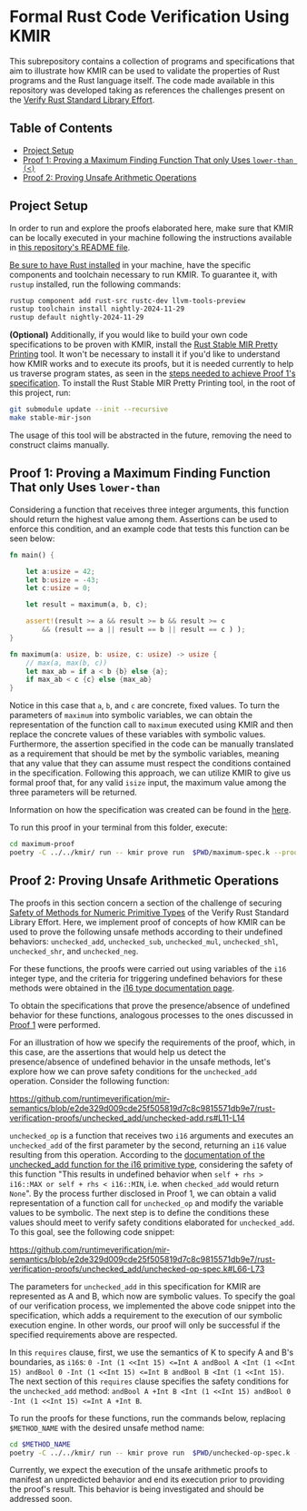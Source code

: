 # Formal Rust Code Verification Using KMIR  

This subrepository contains a collection of programs and specifications that aim to illustrate how KMIR can be used to validate the properties of Rust programs and the Rust language itself. The code made available in this repository was developed taking as references the challenges present on the [Verify Rust Standard Library Effort](https://model-checking.github.io/verify-rust-std/intro.html).

## Table of Contents


- [Project Setup](#project-setup)
- [Proof 1: Proving a Maximum Finding Function That only Uses `lower-than (<)`](#proof-1-proving-a-maximum-finding-function-that-only-uses-lower-than)
- [Proof 2: Proving Unsafe Arithmetic Operations](#proof-2-proving-unsafe-arithmetic-operations)

## Project Setup

In order to run and explore the proofs elaborated here, make sure that KMIR can be locally executed in your machine following the instructions available in [this repository's README file](https://github.com/runtimeverification/mir-semantics/tree/sample-challenge-11-proofs).

[Be sure to have Rust installed](https://www.rust-lang.org/tools/install) in your machine, have the specific components and toolchain necessary to run KMIR. To guarantee it, with `rustup` installed, run the following commands: 

```bash
rustup component add rust-src rustc-dev llvm-tools-preview
rustup toolchain install nightly-2024-11-29
rustup default nightly-2024-11-29
```

**(Optional)** Additionally, if you would like to build your own code specifications to be proven with KMIR, install the [Rust Stable MIR Pretty Printing](https://github.com/runtimeverification/stable-mir-json/tree/20820cc6abd8fd22769931a3f8754ee35ab24c05) tool. It won't be necessary to install it if you'd like to understand how KMIR works and to execute its proofs, but it is needed currently to help us traverse program states, as seen in the [steps needed to achieve Proof 1's specification](https://github.com/runtimeverification/mir-semantics/tree/sample-challenge-11-proofs/rust-verification-proofs/maximum-proof). To install the Rust Stable MIR Pretty Printing tool, in the root of this project, run:

```bash
git submodule update --init --recursive
make stable-mir-json
```

The usage of this tool will be abstracted in the future, removing the need to construct claims manually.

## Proof 1: Proving a Maximum Finding Function That only Uses `lower-than`

Considering a function that receives three integer arguments, this function should return the highest value among them. Assertions can be used to enforce this condition, and an example code that tests this function can be seen below:

```Rust
fn main() {

    let a:usize = 42;
    let b:usize = -43;
    let c:usize = 0;

    let result = maximum(a, b, c);

    assert!(result >= a && result >= b && result >= c
        && (result == a || result == b || result == c ) );
}

fn maximum(a: usize, b: usize, c: usize) -> usize {
    // max(a, max(b, c))
    let max_ab = if a < b {b} else {a};
    if max_ab < c {c} else {max_ab}
}
```

Notice in this case that `a`, `b`, and `c` are concrete, fixed values. To turn the parameters of `maximum` into symbolic variables, we can obtain the representation of the function call to `maximum` executed using KMIR and then replace the concrete values of these variables with symbolic values. Furthermore, the assertion specified in the code can be manually translated as a requirement that should be met by the symbolic variables, meaning that any value that they can assume must respect the conditions contained in the specification. Following this approach, we can utilize KMIR to give us formal proof that, for any valid `isize` input, the maximum value among the three parameters will be returned.

Information on how the specification was created can be found in the [here](https://github.com/runtimeverification/mir-semantics/tree/sample-challenge-11-proofs/rust-verification-proofs/maximum-proof).

To run this proof in your terminal from this folder, execute:

```Bash
cd maximum-proof
poetry -C ../../kmir/ run -- kmir prove run  $PWD/maximum-spec.k --proof-dir $PWD/proof
```

## Proof 2: Proving Unsafe Arithmetic Operations

The proofs in this section concern a section of the challenge of securing [Safety of Methods for Numeric Primitive Types](https://model-checking.github.io/verify-rust-std/challenges/0011-floats-ints.html#challenge-11-safety-of-methods-for-numeric-primitive-types) of the Verify Rust Standard Library Effort. Here, we implement proof of concepts of how KMIR can be used to prove the following unsafe methods according to their undefined behaviors: `unchecked_add`, `unchecked_sub`, `unchecked_mul`, `unchecked_shl`, `unchecked_shr`, and `unchecked_neg`.

For these functions, the proofs were carried out using variables of the `i16` integer type, and the criteria for triggering undefined behaviors for these methods were obtained in the [i16 type documentation page](https://doc.rust-lang.org/std/primitive.i16.html).

To obtain the specifications that prove the presence/absence of undefined behavior for these functions, analogous processes to the ones discussed in [Proof 1](#proof-1-proving-a-maximum-finding-function-that-only-uses-lower-than) were performed.

For an illustration of how we specify the requirements of the proof, which, in this case, are the assertions that would help us detect the presence/absence of undefined behavior in the unsafe methods, let's explore how we can prove safety conditions for the `unchecked_add` operation. Consider the following function:

https://github.com/runtimeverification/mir-semantics/blob/e2de329d009cde25f505819d7c8c9815571db9e7/rust-verification-proofs/unchecked_add/unchecked-add.rs#L11-L14

`unchecked_op` is a function that receives two `i16` arguments and executes an `unchecked_add` of the first parameter by the second, returning an `i16` value resulting from this operation. According to the [documentation of the unchecked_add function for the i16 primitive type](https://doc.rust-lang.org/std/primitive.i16.html#method.unchecked_add), considering the safety of this function "This results in undefined behavior when `self + rhs > i16::MAX or self + rhs < i16::MIN`, i.e. when `checked_add` would return `None`". By the process further disclosed in Proof 1, we can obtain a valid representation of a function call for `unchecked_op` and modify the variable values to be symbolic. The next step is to define the conditions these values should meet to verify safety conditions elaborated for `unchecked_add`. To this goal, see the following code snippet:

https://github.com/runtimeverification/mir-semantics/blob/e2de329d009cde25f505819d7c8c9815571db9e7/rust-verification-proofs/unchecked_add/unchecked-op-spec.k#L66-L73

The parameters for `unchecked_add` in this specification for KMIR are represented as A and B, which now are symbolic values. To specify the goal of our verification process, we implemented the above code snippet into the specification, which adds a requirement to the execution of our symbolic execution engine. In other words, our proof will only be successful if the specified requirements above are respected. 

In this `requires` clause, first, we use the semantics of K to specify A and B's boundaries, as `i16`s: `0 -Int (1 <<Int 15) <=Int A andBool A <Int (1 <<Int 15) andBool 0 -Int (1 <<Int 15) <=Int B andBool B <Int (1 <<Int 15)`. The next section of this `requires` clause specifies the safety conditions for the `unchecked_add` method: `andBool A +Int B <Int (1 <<Int 15) andBool 0 -Int (1 <<Int 15) <=Int A +Int B`.

To run the proofs for these functions, run the commands below, replacing `$METHOD_NAME` with the desired unsafe method name:

```Bash
cd $METHOD_NAME
poetry -C ../../kmir/ run -- kmir prove run  $PWD/unchecked-op-spec.k --proof-dir $PWD/proof 
```

Currently, we expect the execution of the unsafe arithmetic proofs to manifest an unpredicted behavior and end its execution prior to providing the proof's result. This behavior is being investigated and should be addressed soon.







